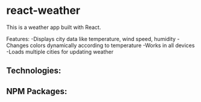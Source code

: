 # react-weather
This is a weather app built with React.

Features:
-Displays city data like temperature, wind speed, humidity
-Changes colors dynamically according to temperature
-Works in all devices
-Loads multiple cities for updating weather

Technologies:
-

NPM Packages:
-
